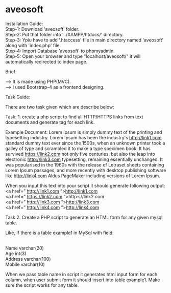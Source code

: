# aveosoft

Installation Guide:<br>
Step-1: Download 'aveosoft' folder. <br>
Step-2: Put that folder into '../XAMPP/htdocs/' directory.<br>
Step-3: Ypiu have to add '.htaccess' file in main directory named 'aveosoft' along with 'index.php' file.<br>
Step-4: Import Database 'aveosoft' to phpmyadmin.<br>
Step-5: Open your browser and type "localhost/aveosoft/" it will automatically redirected to index page.<br>

Brief:

--> It is made using PHP(MVC). <br>
--> I used Bootstrap-4 as a frontend designing.<br>

Task Guide:<br>

There are two task given which are describe below:<br>

Task: 1. create a php script to find all HTTP/HTTPS links from text documents and generate
<a> tag for each link.<br>
  
Example Document: Lorem Ipsum is simply dummy text of the printing and typesetting
industry. Lorem Ipsum has been the industry's http://link1.com standard dummy text ever
since the 1500s, when an unknown printer took a galley of type and scrambled it to make a
type specimen book. It has survived https://link2.com not only five centuries, but also the
leap into electronic http://link3.com typesetting, remaining essentially unchanged. It was
popularised in the 1960s with the release of Letraset sheets containing Lorem Ipsum
passages, and more recently with desktop publishing software like http://link4.com Aldus
PageMaker including versions of Lorem Ipsum.<br>

When you input this text into your script it should generate following output:<br>
<a href=” http://link1.com ”>http://link1.com</a><br>
<a href=” https://link2.com ”>http:s//link2.com</a><br>
<a href=” http://link3.com ”>http://link3.com</a><br>
<a href=” http://link4.com ”>http://link4.com</a><br>


Task 2. Create a PHP script to generate an HTML form for any given mysql table.<br>

Like, If there is a table example1 in MySql with field:<br><br>

Name varchar(20)<br>
Age int(3)<br>
Address varchar(100)<br>
Mobile varchar(10)<br>

When we pass table name in script it generates html input form for each column, when user
submit form it should insert into table example1. Make sure the script works for any table.
